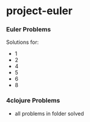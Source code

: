 # project-euler



### Euler Problems
Solutions for:
- 1
- 2
- 4
- 5
- 6
- 8

### 4clojure Problems
- all problems in folder solved
